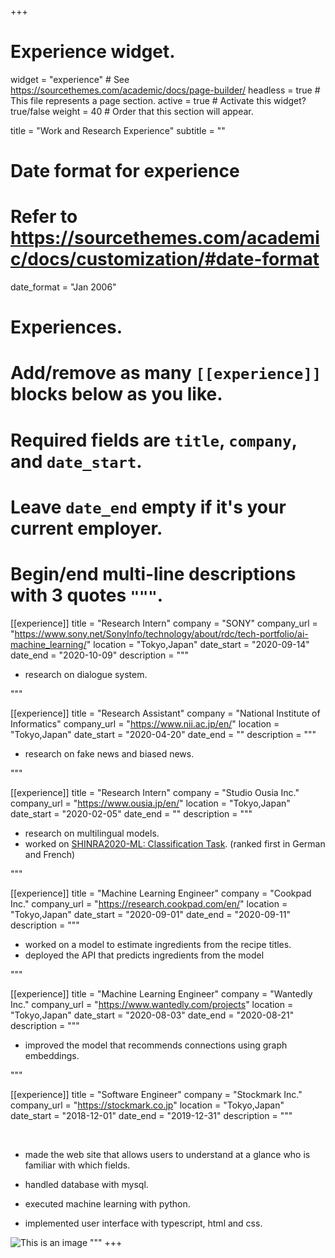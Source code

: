 +++
# Experience widget.
widget = "experience"  # See https://sourcethemes.com/academic/docs/page-builder/
headless = true  # This file represents a page section.
active = true  # Activate this widget? true/false
weight = 40  # Order that this section will appear.

title = "Work and Research Experience"
subtitle = ""

# Date format for experience
#   Refer to https://sourcethemes.com/academic/docs/customization/#date-format
date_format = "Jan 2006"

# Experiences.
#   Add/remove as many `[[experience]]` blocks below as you like.
#   Required fields are `title`, `company`, and `date_start`.
#   Leave `date_end` empty if it's your current employer.
#   Begin/end multi-line descriptions with 3 quotes `"""`.

[[experience]]
  title = "Research Intern"
  company = "SONY"
  company_url = "https://www.sony.net/SonyInfo/technology/about/rdc/tech-portfolio/ai-machine_learning/"
  location = "Tokyo,Japan"
  date_start = "2020-09-14"
  date_end = "2020-10-09"
  description = """
  <br />
  *  research on dialogue system.
  <!-- Responsibilities include:
  
  * Analysing
  * Modelling
  * Deploying -->
  """

[[experience]]
  title = "Research Assistant"
  company = "National Institute of Informatics"
  company_url = "https://www.nii.ac.jp/en/"
  location = "Tokyo,Japan"
  date_start = "2020-04-20"
  date_end = ""
  description = """
  <br />
  *  research on fake news and biased news.
  <!-- Responsibilities include:
  
  * Analysing
  * Modelling
  * Deploying -->
  """



[[experience]]
  title = "Research Intern"
  company = "Studio Ousia Inc."
  company_url = "https://www.ousia.jp/en/"
  location = "Tokyo,Japan"
  date_start = "2020-02-05"
  date_end = ""
  description = """
  <br />
  * research on multilingual models.
  * worked on [SHINRA2020-ML: Classification Task](http://shinra-project.info/shinra2020ml/?lang=en). 
         (ranked first in German and French)
  <!-- Responsibilities include:
  
  * Analysing
  * Modelling
  * Deploying -->
  """

[[experience]]
  title = "Machine Learning Engineer"
  company = "Cookpad Inc."
  company_url = "https://research.cookpad.com/en/"
  location = "Tokyo,Japan"
  date_start = "2020-09-01"
  date_end = "2020-09-11"
  description = """
  <br />
  * worked on a model to estimate ingredients from the recipe titles.
  * deployed the API that predicts ingredients from the model

  <!-- Responsibilities include:
  
  * Analysing
  * Modelling
  * Deploying -->
  """

[[experience]]
  title = "Machine Learning Engineer"
  company = "Wantedly Inc."
  company_url = "https://www.wantedly.com/projects"
  location = "Tokyo,Japan"
  date_start = "2020-08-03"
  date_end = "2020-08-21"
  description = """
  <br />
  * improved the model that recommends connections using graph embeddings.
  <!-- Responsibilities include:
  
  * Analysing
  * Modelling
  * Deploying -->
  """



[[experience]]
  title = "Software Engineer"
  company = "Stockmark Inc."
  company_url = "https://stockmark.co.jp"
  location = "Tokyo,Japan"
  date_start = "2018-12-01"
  date_end = "2019-12-31"
  description = """

  <br />

  * made the web site that allows users to understand at a glance who is familiar with which fields.

  * handled database with mysql.

  * executed machine learning with python.

  * implemented user interface with typescript, html and css.

  <!-- ![エビフライトライアングル](http://i.imgur.com/Jjwsc.jpg "サンプル") -->
  ![This is an image](/img/stockmark.png)
  """
+++
